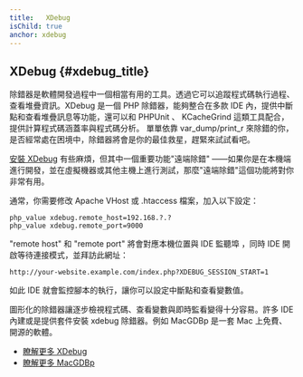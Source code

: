 ```yaml
---
title:   XDebug
isChild: true
anchor: xdebug
---
```


## XDebug {#xdebug_title}

除錯器是軟體開發過程中一個相當有用的工具。透過它可以追蹤程式碼執行過程、查看堆疊資訊。XDebug 是一個 PHP 除錯器，能夠整合在多款 IDE 內，提供中斷點和查看堆疊訊息等功能，還可以和 PHPUnit 、 KCacheGrind 這類工具配合，提供計算程式碼涵蓋率與程式碼分析。
單單依靠 var_dump/print_r 來除錯的你， 是否經常處在困境中，除錯器將會是你的最佳救星，趕緊來試試看吧。

[安裝 XDebug][xdebug-install] 有些麻煩，但其中一個重要功能"遠端除錯" ——如果你是在本機端進行開發，並在虛擬機器或其他主機上進行測試，那麼"遠端除錯"這個功能將對你非常有用。

通常，你需要修改 Apache VHost 或 .htaccess 檔案，加入以下設定：

    php_value xdebug.remote_host=192.168.?.?
    php_value xdebug.remote_port=9000

"remote host" 和 "remote port" 將會對應本機位置與 IDE 監聽埠
 ，同時 IDE 開啟等待連接模式，並拜訪此網址：

    http://your-website.example.com/index.php?XDEBUG_SESSION_START=1

如此 IDE 就會監控腳本的執行，讓你可以設定中斷點和查看變數值。

圖形化的除錯器讓逐步檢視程式碼、查看變數與即時監看變得十分容易。許多 IDE 內建或是提供套件安裝 xdebug 除錯器。例如 MacGDBp 是一套 Mac 上免費、開源的軟體。

 * [瞭解更多 XDebug][xdebug-docs]
 * [瞭解更多 MacGDBp][macgdbp-install]

[xdebug-docs]: http://xdebug.org/docs/
[xdebug-install]: http://xdebug.org/docs/install
[macgdbp-install]: http://www.bluestatic.org/software/macgdbp/
